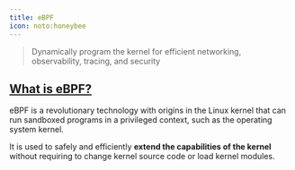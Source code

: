 ```yaml
---
title: eBPF
icon: noto:honeybee
---
```


> Dynamically program the kernel for efficient networking, observability, tracing, and security

## [What is eBPF?](https://ebpf.io/what-is-ebpf/#what-is-ebpf)

eBPF is a revolutionary technology with origins in the Linux kernel that can run sandboxed programs in a privileged context, such as the operating system kernel.

It is used to safely and efficiently **extend the capabilities of the kernel** without requiring to change kernel source code or load kernel modules.
